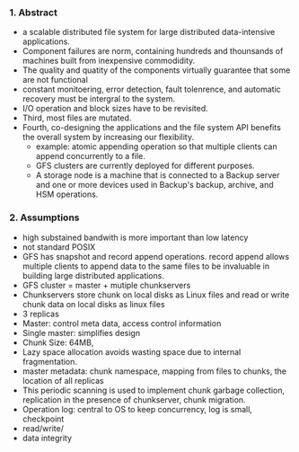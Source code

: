 ### 1. Abstract 
  - a scalable distributed file system for large distributed data-intensive applications. 
  - Component failures are norm, containing hundreds and thounsands of machines built from 
    inexpensive commodidity.  
  - The quality and quatity of the components virtually guarantee that some are not functional 
  - constant monitoering, error detection, fault tolenrence, and automatic recovery must be intergral
    to the system. 
  - I/O operation and block sizes have to be revisited. 
  - Third, most files are mutated. 
  - Fourth, co-designing the applications and the file system API benefits the overall system by increasing 
    our flexibility. 
     - example: atomic appending operation so that multiple clients can append concurrently to a file. 
     - GFS clusters are currently deployed for different purposes.
     - A storage node is a machine that is connected to a Backup server and one or more devices used in
        Backup's backup, archive, and HSM operations.
### 2. Assumptions 
  - high substained bandwith is more important than low latency 
  - not standard POSIX 
  - GFS has snapshot and record append operations. record append allows multiple clients to append data to 
    the same files to be invaluable in building large distributed applications. 
  - GFS cluster = master + mutiple chunkservers 
  - Chunkservers store chunk on local disks as Linux files and read or write chunk data on local disks
    as linux files 
  - 3 replicas 
  - Master: control meta data, access control information 
  - Single master: simplifies design 
  - Chunk Size: 64MB, 
  - Lazy space allocation avoids wasting space due to internal fragmentation. 
  - master metadata: chunk namespace, mapping from files to chunks, the location of all replicas 
  - This periodic scanning is used to implement chunk garbage collection, replication in the 
    presence of chunkserver, chunk migration. 
  - Operation log: central to OS to keep concurrency, log is small, checkpoint 
  - read/write/
  - data integrity 
  
  
